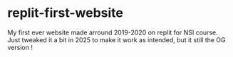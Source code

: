 # replit-first-website

My first ever website made arround 2019-2020 on replit for NSI course.
Just tweaked it a bit in 2025 to make it work as intended, but it still the OG version !